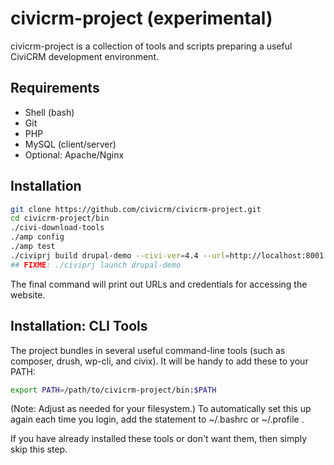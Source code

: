# civicrm-project (experimental)

civicrm-project is a collection of tools and scripts preparing a useful
CiviCRM development environment.

## Requirements

 * Shell (bash)
 * Git
 * PHP
 * MySQL (client/server)
 * Optional: Apache/Nginx

## Installation

```bash
git clone https://github.com/civicrm/civicrm-project.git
cd civicrm-project/bin
./civi-download-tools
./amp config
./amp test
./civiprj build drupal-demo --civi-ver=4.4 --url=http://localhost:8001
## FIXME: ./civiprj launch drupal-demo
```

The final command will print out URLs and credentials for accessing the
website.

## Installation: CLI Tools

The project bundles in several useful command-line tools (such as composer,
drush, wp-cli, and civix). It will be handy to add these to your PATH:

```bash
export PATH=/path/to/civicrm-project/bin:$PATH
```

(Note: Adjust as needed for your filesystem.) To automatically set this up
again each time you login, add the statement to ~/.bashrc or ~/.profile .

If you have already installed these tools or don't want them, then
simply skip this step.
